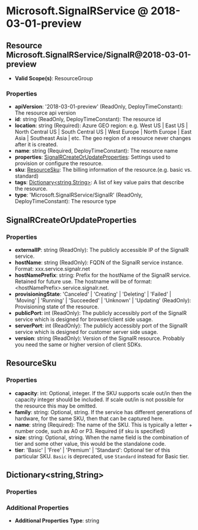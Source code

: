 # Microsoft.SignalRService @ 2018-03-01-preview

## Resource Microsoft.SignalRService/SignalR@2018-03-01-preview
* **Valid Scope(s)**: ResourceGroup
### Properties
* **apiVersion**: '2018-03-01-preview' (ReadOnly, DeployTimeConstant): The resource api version
* **id**: string (ReadOnly, DeployTimeConstant): The resource id
* **location**: string (Required): Azure GEO region: e.g. West US | East US | North Central US | South Central US | West Europe | North Europe | East Asia | Southeast Asia | etc.
The geo region of a resource never changes after it is created.
* **name**: string (Required, DeployTimeConstant): The resource name
* **properties**: [SignalRCreateOrUpdateProperties](#signalrcreateorupdateproperties): Settings used to provision or configure the resource.
* **sku**: [ResourceSku](#resourcesku): The billing information of the resource.(e.g. basic vs. standard)
* **tags**: [Dictionary<string,String>](#dictionarystringstring): A list of key value pairs that describe the resource.
* **type**: 'Microsoft.SignalRService/SignalR' (ReadOnly, DeployTimeConstant): The resource type

## SignalRCreateOrUpdateProperties
### Properties
* **externalIP**: string (ReadOnly): The publicly accessible IP of the SignalR service.
* **hostName**: string (ReadOnly): FQDN of the SignalR service instance. Format: xxx.service.signalr.net
* **hostNamePrefix**: string: Prefix for the hostName of the SignalR service. Retained for future use.
The hostname will be of format: &lt;hostNamePrefix&gt;.service.signalr.net.
* **provisioningState**: 'Canceled' | 'Creating' | 'Deleting' | 'Failed' | 'Moving' | 'Running' | 'Succeeded' | 'Unknown' | 'Updating' (ReadOnly): Provisioning state of the resource.
* **publicPort**: int (ReadOnly): The publicly accessibly port of the SignalR service which is designed for browser/client side usage.
* **serverPort**: int (ReadOnly): The publicly accessibly port of the SignalR service which is designed for customer server side usage.
* **version**: string (ReadOnly): Version of the SignalR resource. Probably you need the same or higher version of client SDKs.

## ResourceSku
### Properties
* **capacity**: int: Optional, integer. If the SKU supports scale out/in then the capacity integer should be included. If scale out/in is not
possible for the resource this may be omitted.
* **family**: string: Optional, string. If the service has different generations of hardware, for the same SKU, then that can be captured here.
* **name**: string (Required): The name of the SKU. This is typically a letter + number code, such as A0 or P3.  Required (if sku is specified)
* **size**: string: Optional, string. When the name field is the combination of tier and some other value, this would be the standalone code.
* **tier**: 'Basic' | 'Free' | 'Premium' | 'Standard': Optional tier of this particular SKU. `Basic` is deprecated, use `Standard` instead for Basic tier.

## Dictionary<string,String>
### Properties
### Additional Properties
* **Additional Properties Type**: string

